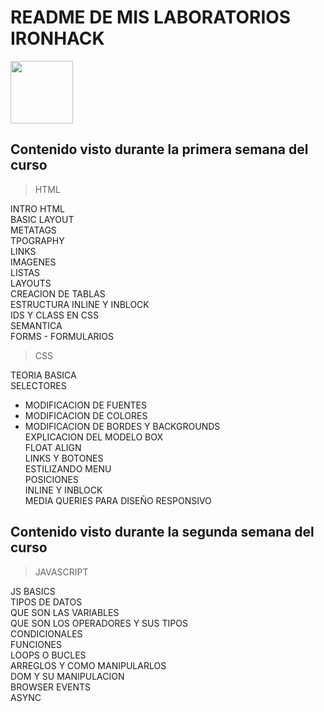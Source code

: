 # README DE MIS LABORATORIOS IRONHACK

<img src="https://saturnolabs.com/image/svg/pc.svg" align="center" width=100 heigh="150">

## Contenido visto durante la primera semana del curso

> HTML

INTRO HTML<br />
BASIC LAYOUT<br />
METATAGS<br />
TPOGRAPHY<br />
LINKS<br />
IMAGENES<br />
LISTAS<br />
LAYOUTS<br />
CREACION DE TABLAS<br />
ESTRUCTURA INLINE Y INBLOCK<br />
IDS Y CLASS EN CSS<br />
SEMANTICA<br />
FORMS - FORMULARIOS<br />

> CSS

TEORIA BASICA<br />
SELECTORES<br />

- MODIFICACION DE FUENTES<br />
- MODIFICACION DE COLORES<br />
- MODIFICACION DE BORDES Y BACKGROUNDS<br />
  EXPLICACION DEL MODELO BOX<br />
  FLOAT ALIGN<br />
  LINKS Y BOTONES<br />
  ESTILIZANDO MENU<br />
  POSICIONES<br />
  INLINE Y INBLOCK<br />
  MEDIA QUERIES PARA DISEÑO RESPONSIVO<br />

## Contenido visto durante la segunda semana del curso

> JAVASCRIPT

JS BASICS<br />
TIPOS DE DATOS<br />
QUE SON LAS VARIABLES<br />
QUE SON LOS OPERADORES Y SUS TIPOS<br />
CONDICIONALES<br />
FUNCIONES<br />
LOOPS O BUCLES<br />
ARREGLOS Y COMO MANIPULARLOS<br />
DOM Y SU MANIPULACION<br />
BROWSER EVENTS<br />
ASYNC<br />
